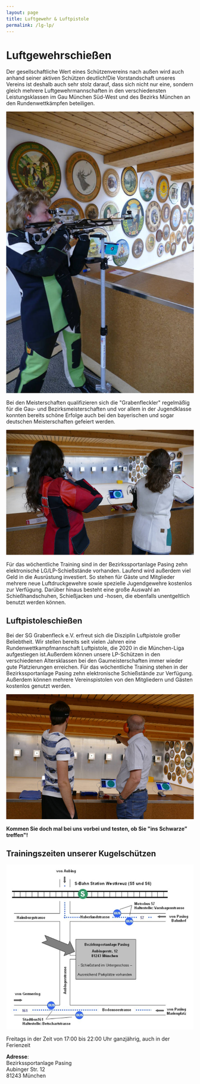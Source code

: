 ```yaml
---
layout: page
title: Luftgewehr & Luftpistole
permalink: /lg-lp/
---
```

# Luftgewehrschießen

Der gesellschaftliche Wert eines Schützenvereins nach außen wird auch anhand seiner aktiven Schützen deutlich!Die Vorstandschaft unseres Vereins ist deshalb auch sehr stolz darauf, dass sich nicht nur eine, sondern gleich mehrere Luftgewehrmannschaften in den verschiedensten Leistungsklassen im Gau München Süd-West und des Bezirks München an den Rundenwettkämpfen beteiligen.

![](/images/uploads/luftgewehr1.jpg)

Bei den Meisterschaften qualifizieren sich die "Grabenfleckler" regelmäßig für die Gau- und Bezirksmeisterschaften und vor allem in der Jugendklasse konnten bereits schöne Erfolge auch bei den bayerischen und sogar deutschen Meisterschaften gefeiert werden.

![](/images/uploads/luftgewehr.jpg)

Für das wöchentliche Training sind in der Bezirkssportanlage Pasing zehn elektronisché LG/LP-Schießstände vorhanden. Laufend wird außerdem viel Geld in die Ausrüstung investiert. So stehen für Gäste und Mitglieder mehrere neue Luftdruckgewehre sowie spezielle Jugendgewehre kostenlos zur Verfügung. Darüber hinaus besteht eine große Auswahl an Schießhandschuhen, Schießjacken und -hosen, die ebenfalls unentgeltlich benutzt werden können.

## Luftpistoleschießen

Bei der SG Grabenfleck e.V. erfreut sich die Disziplin Luftpistole großer Beliebtheit. Wir stellen bereits seit vielen Jahren eine Rundenwettkampfmannschaft Luftpistole, die 2020 in die München-Liga aufgestiegen ist.Außerdem können unsere LP-Schützen in den verschiedenen Altersklassen bei den Gaumeisterschaften immer wieder gute Platzierungen erreichen. Für das wöchentliche Training stehen in der Bezirkssportanlage Pasing zehn elektronische Schießstände zur Verfügung. Außerdem können mehrere Vereinspistolen von den Mitgliedern und Gästen kostenlos genutzt werden.

![](/images/uploads/luftpistole.jpg)

**Kommen Sie doch mal bei uns vorbei und testen, ob Sie "ins Schwarze” treffen"!**

## Trainingszeiten unserer Kugelschützen

![](/images/uploads/anfahrt-kugelschuetzen.jpg)

Freitags in der Zeit von 17:00 bis 22:00 Uhr ganzjährig, auch in der Ferienzeit

**Adresse**:\
Bezirkssportanlage Pasing\
Aubinger Str. 12\
81243 München